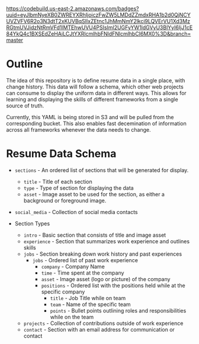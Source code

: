 https://codebuild.us-east-2.amazonaws.com/badges?uuid=eyJlbmNyeXB0ZWREYXRhIjoiczFwZW5LMDdZZmdxRHA1b2d0QjNCYUVZVFV6R2o3N3dtT2xKUVBqSlIxZEtnc1JhMmNmY2lkci9LQVErVU1Xd3MzRGtmUVJidzNtRmVFd1lMTEhwUVU4PSIsIml2UGFyYW1ldGVyU3BlYyI6IjJ1cE84YkQ4c1BXSEdZeHAiLCJtYXRlcmlhbFNldFNlcmlhbCI6MX0%3D&branch=master

# Outline

The idea of this repository is to define resume data in a single place, with change history.  This data will follow a schema, which other web projects can consume to display the uniform data in different ways.  This allows for learning and displaying the skills of different frameworks from a single source of truth.

Currently, this YAML is being stored in S3 and will be pulled from the corresponding bucket.  This also enables fast decemination of information across all frameworks whenever the data needs to change.  

# Resume Data Schema

- `sections` - An ordered list of sections that will be generated for display.  
  - `title` - Title of each section
  - `type` - Type of section for displaying the data
  - `asset` - Image asset to be used for the section, as either a background or foreground image.
- `social_media` - Collection of social media contacts


- Section Types
  - `intro` - Basic section that consists of title and image asset
  - `experience` - Section that summarizes work experience and outlines skills
  - `jobs` - Section breaking down work history and past experiences
    - `jobs` - Ordered list of past work experience
      - `company` - Company Name
      - `time` - Time spent at the company
      - `asset` - Image asset (logo or picture) of the company
      - `positions` - Ordered list with the positions held while at the specific company
        - `title` - Job Title while on team
        - `team` - Name of the specific team
        - `points` - Bullet points outlining roles and responsibilities while on the team
  - `projects` - Collection of contributions outside of work experience 
  - `contact` - Section with an email address for communication or contact
